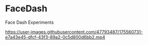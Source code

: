 # FaceDash
Face Dash Experiments



https://user-images.githubusercontent.com/47793487/175560731-e7a43e45-dfcf-43f3-89a2-0c5d800d6bb2.mp4

